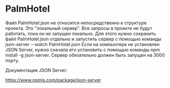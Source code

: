 # PalmHotel

Файл PalmHotel.json не относится непосредственно к структуре проекта. Это "локальный сервер".
Все запросы в проекте не будут работать, пока он не запущен локально.
Для этого нужно сохранить файл PalmHotel.json отдельно и запустить сервер с помощью команды json-server --watch PalmHotel.json
Если на компьютере не установлен JSON Server, нужно сначала его установить с помощью команды npm install -g json-server.
Сервер обязательно должен быть запущен на 3000 порту.

Документация JSON Server:

https://www.npmjs.com/package/json-server
